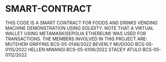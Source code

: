 # SMART-CONTRACT
THIS CODE IS A SMART CONTRACT FOR FOODS AND DRINKS VENDING MACHINE DEMONSTRATION USING SOLIDITY.
NOTE THAT A VIRTUAL WALLET USING METAMASK(SEPOLIA ETHEREUM) WAS USED FOR TRANSACTIONS.
THE MEMBERS INVOLVED IN THIS PROJECT ARE: 
MUTEHERI GRIFFINS BCS-05-0148/2022
BEVERLY MUDOGO BCS-05-0115/2022
HELLEN MWANGI BCS-05-0106/2022
STACEY ATULO BCS-05-0112/2022
